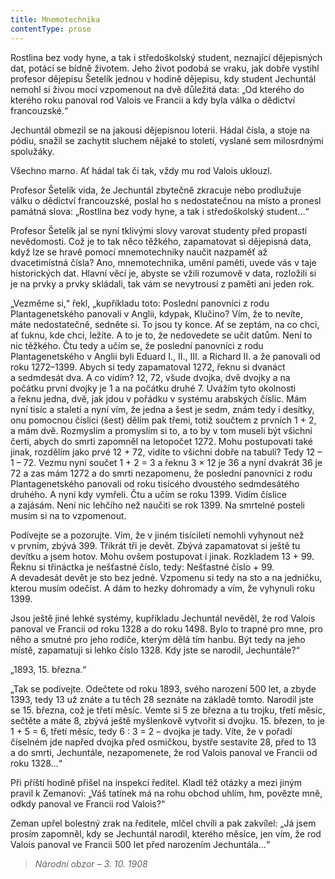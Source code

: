 ```yaml
---
title: Mnemotechnika
contentType: prose
---
```


Rostlina bez vody hyne, a tak i středoškolský student, neznající dějepisných dat, potácí se bídně životem. Jeho život podobá se vraku, jak dobře vystihl profesor dějepisu Šetelík jednou v hodině dějepisu, kdy student Jechuntál nemohl si živou mocí vzpomenout na dvě důležitá data: „Od kterého do kterého roku panoval rod Valois ve Francii a kdy byla válka o dědictví francouzské.“

Jechuntál obmezil se na jakousi dějepisnou loterii. Hádal čísla, a stoje na pódiu, snažil se zachytit sluchem nějaké to století, vyslané sem milosrdnými spolužáky.

Všechno marno. Ať hádal tak či tak, vždy mu rod Valois uklouzl.

Profesor Šetelík vida, že Jechuntál zbytečně zkracuje nebo prodlužuje válku o dědictví francouzské, poslal ho s nedostatečnou na místo a pronesl památná slova: „Rostlina bez vody hyne, a tak i středoškolský student…“

Profesor Šetelík jal se nyní tklivými slovy varovat studenty před propastí nevědomosti. Což je to tak něco těžkého, zapamatovat si dějepisná data, když lze se hravě pomocí mnemotechniky naučit nazpaměť až dvacetimístná čísla? Ano, mnemotechnika, umění paměti, uvede vás v taje historických dat. Hlavní věcí je, abyste se vžili rozumově v data, rozložili si je na prvky a prvky skládali, tak vám se nevytrousí z paměti ani jeden rok.

„Vezměme si,“ řekl, „kupříkladu toto: Poslední panovníci z rodu Plantagenetského panovali v Anglii, kdypak, Klučino? Vím, že to nevíte, máte nedostatečně, sedněte si. To jsou ty konce. Ať se zeptám, na co chci, ať ťuknu, kde chci, ležíte. A to je to, že nedovedete se učit datům. Není to nic těžkého. Čtu tedy a učím se, že poslední panovníci z rodu Plantagenetského v Anglii byli Eduard I., II., III. a Richard II. a že panovali od roku 1272–1399. Abych si tedy zapamatoval 1272, řeknu si dvanáct a sedmdesát dva. A co vidím? 12, 72, všude dvojka, dvě dvojky a na počátku první dvojky je 1 a na počátku druhé 7. Uvážím tyto okolnosti a řeknu jedna, dvě, jak jdou v pořádku v systému arabských číslic. Mám nyní tisíc a staletí a nyní vím, že jedna a šest je sedm, znám tedy i desítky, onu pomocnou číslici (šest) dělím pak třemi, totiž součtem z prvních 1 + 2, a mám dvě. Rozmyslím a promyslím si to, a to by v tom museli být všichni čerti, abych do smrti zapomněl na letopočet 1272. Mohu postupovati také jinak, rozdělím jako prvé 12 + 72, vidíte to všichni dobře na tabuli? Tedy 12 – 1 – 72. Vezmu nyní součet 1 + 2 = 3 a řeknu 3 × 12 je 36 a nyní dvakrát 36 je 72 a zas mám 1272 a do smrti nezapomenu, že poslední panovníci z rodu Plantagenetského panovali od roku tisícého dvoustého sedmdesátého druhého. A nyní kdy vymřeli. Čtu a učím se roku 1399. Vidím číslice a zajásám. Není nic lehčího než naučiti se rok 1399. Na smrtelné posteli musím si na to vzpomenout.

Podívejte se a pozorujte. Vím, že v jiném tisíciletí nemohli vyhynout než v prvním, zbývá 399. Třikrát tři je devět. Zbývá zapamatovat si ještě tu devítku a jsem hotov. Mohu ovšem postupovat i jinak. Rozkladem 13 + 99. Řeknu si třináctka je nešťastné číslo, tedy: Nešťastné číslo + 99. A devadesát devět je sto bez jedné. Vzpomenu si tedy na sto a na jedničku, kterou musím odečíst. A dám to hezky dohromady a vím, že vyhynuli roku 1399.

Jsou ještě jiné lehké systémy, kupříkladu Jechuntál nevěděl, že rod Valois panoval ve Francii od roku 1328 a do roku 1498. Bylo to trapné pro mne, pro něho a smutné pro jeho rodiče, kterým dělá tím hanbu. Být tedy na jeho místě, zapamatuji si lehko číslo 1328. Kdy jste se narodil, Jechuntále?“

„1893, 15. března.“

„Tak se podívejte. Odečtete od roku 1893, svého narození 500 let, a zbyde 1393, tedy 13 už znáte a tu těch 28 seznáte na základě tomto. Narodil jste se 15. března, což je třetí měsíc. Vemte si 5 ze března a tu trojku, třetí měsíc, sečtěte a máte 8, zbývá ještě myšlenkově vytvořit si dvojku. 15. březen, to je 1 + 5 = 6, třetí měsíc, tedy 6 : 3 = 2 – dvojka je tady. Víte, že v pořadí číselném jde napřed dvojka před osmičkou, bystře sestavíte 28, před to 13 a do smrti, Jechuntále, nezapomenete, že rod Valois panoval ve Francii od roku 1328…“

Při příští hodině přišel na inspekci ředitel. Kladl též otázky a mezi jiným pravil k Zemanovi: „Váš tatínek má na rohu obchod uhlím, hm, povězte mně, odkdy panoval ve Francii rod Valois?“

Zeman upřel bolestný zrak na ředitele, mlčel chvíli a pak zakvílel: „Já jsem prosím zapomněl, kdy se Jechuntál narodil, kterého měsíce, jen vím, že rod Valois panoval ve Francii 500 let před narozením Jechuntála…“

> _Národní obzor – 3. 10. 1908_
